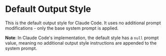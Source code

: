 # Default Output Style

This is the default output style for Claude Code. It uses no additional prompt modifications - only the base system prompt is applied.

**Note**: In Claude Code's implementation, the default style has a `null` prompt value, meaning no additional output style instructions are appended to the system prompt.
